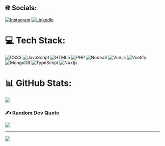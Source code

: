 ## 🌐 Socials:
[![Instagram](https://img.shields.io/badge/Instagram-%23E4405F.svg?logo=Instagram&logoColor=white)](https://instagram.com/leonardo_bvb) [![LinkedIn](https://img.shields.io/badge/LinkedIn-%230077B5.svg?logo=linkedin&logoColor=white)](https://linkedin.com/in/leonardo-pimentel-lopesfilho) 

# 💻 Tech Stack:
![CSS3](https://img.shields.io/badge/css3-%231572B6.svg?style=flat-square&logo=css3&logoColor=white) ![JavaScript](https://img.shields.io/badge/javascript-%23323330.svg?style=flat-square&logo=javascript&logoColor=%23F7DF1E)  ![HTML5](https://img.shields.io/badge/html5-%23E34F26.svg?style=flat-square&logo=html5&logoColor=white) ![PHP](https://img.shields.io/badge/php-%23777BB4.svg?style=flat-square&logo=php&logoColor=white) ![NodeJS](https://img.shields.io/badge/node.js-6DA55F?style=flat-square&logo=node.js&logoColor=white) ![Vue.js](https://img.shields.io/badge/vue.js-%2335495e.svg?style=flat-square&logo=vuedotjs&logoColor=%234FC08D) ![Vuetify](https://img.shields.io/badge/Vuetify-1867C0?style=flat-square&logo=vuetify&logoColor=AEDDFF)  ![MongoDB](https://img.shields.io/badge/MongoDB-%234ea94b.svg?style=flat-square&logo=mongodb&logoColor=white) ![TypeScript](https://img.shields.io/badge/typescript-%23007ACC.svg?style=for-the-badge&logo=typescript&logoColor=white) ![Nuxtjs](https://img.shields.io/badge/Nuxt-002E3B?style=for-the-badge&logo=nuxtdotjs&logoColor=#00DC82)
# 📊 GitHub Stats:
![](https://github-readme-streak-stats.herokuapp.com/?user=LeonardoLopesFilho&theme=vue-dark&hide_border=false)<br/>

### ✍️ Random Dev Quote
![](https://quotes-github-readme.vercel.app/api?type=horizontal&theme=radical)

---
[![](https://visitcount.itsvg.in/api?id=LeonardoLopesFilho&icon=0&color=1)](https://visitcount.itsvg.in)

<!-- Proudly created with GPRM ( https://gprm.itsvg.in ) -->
